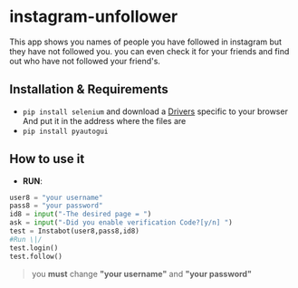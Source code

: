 # instagram-unfollower

This app shows you names of people you have followed in instagram but they have not followed you. 
you can even check it for your friends and find out who  have not followed your friend's.

## Installation & Requirements
- `pip install selenium` and download a [Drivers](https://pypi.org/project/selenium/) specific to your browser And put it in the address where the files are
- `pip install pyautogui`

## How to use it

- **RUN**:
```python
user8 = "your username"
pass8 = "your password"
id8 = input("-The desired page = ")         
ask = input("-Did you enable verification Code?[y/n] ")
test = Instabot(user8,pass8,id8)
#Run \|/
test.login()
test.follow()
```
> you **must** change **"your username"** and **"your password"**
